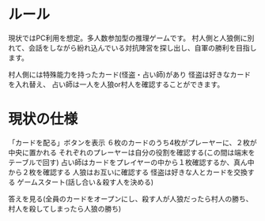# ルール


現状ではPC利用を想定。多人数参加型の推理ゲームです。
村人側と人狼側に別れて、会話をしながら紛れ込んでいる対抗陣営を探し出し、自軍の勝利を目指します。

村人側には特殊能力を持ったカード(怪盗・占い師)があり
怪盗は好きなカードを入れ替え、
占い師は一人を人狼or村人を確認することができます。


# 現状の仕様

「カードを配る」ボタンを表示
６枚のカードのうち4枚がプレーヤーに、２枚が中央に置かれる
それぞれのプレーヤーは自分の役割を確認する(この間は端末をテーブルで回す)
占い師はカードをプレイヤーの中から１枚確認するか、真ん中から２枚を確認する
人狼はお互いに確認する
怪盗は好きな人とカードを交換する
ゲームスタート(話し合い＆殺す人を決める)

答えを見る(全員のカードをオープンにし、殺す人が人狼だったら村人の勝ち、村人を殺してしまったら人狼の勝ち)